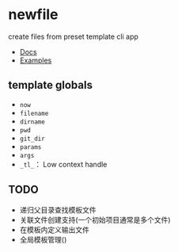 # newfile
create files from preset template cli app

- [Docs](https://github.com/teeaz/newfile)
- [Examples](https://github.com/teeaz/newfile/tree/main/example)

## template globals
- `now` 
- `filename`
- `dirname`
- `pwd`
- `git_dir`
- `params` 
- `args`
- `_tl_`： Low context handle


## TODO

- 递归父目录查找模板文件
- 关联文件创建支持(一个初始项目通常是多个文件)
- 在模板内定义输出文件
- 全局模板管理()
